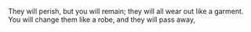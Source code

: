They will perish, but you will remain; they will all wear out like a garment. You will change them like a robe, and they will pass away,
